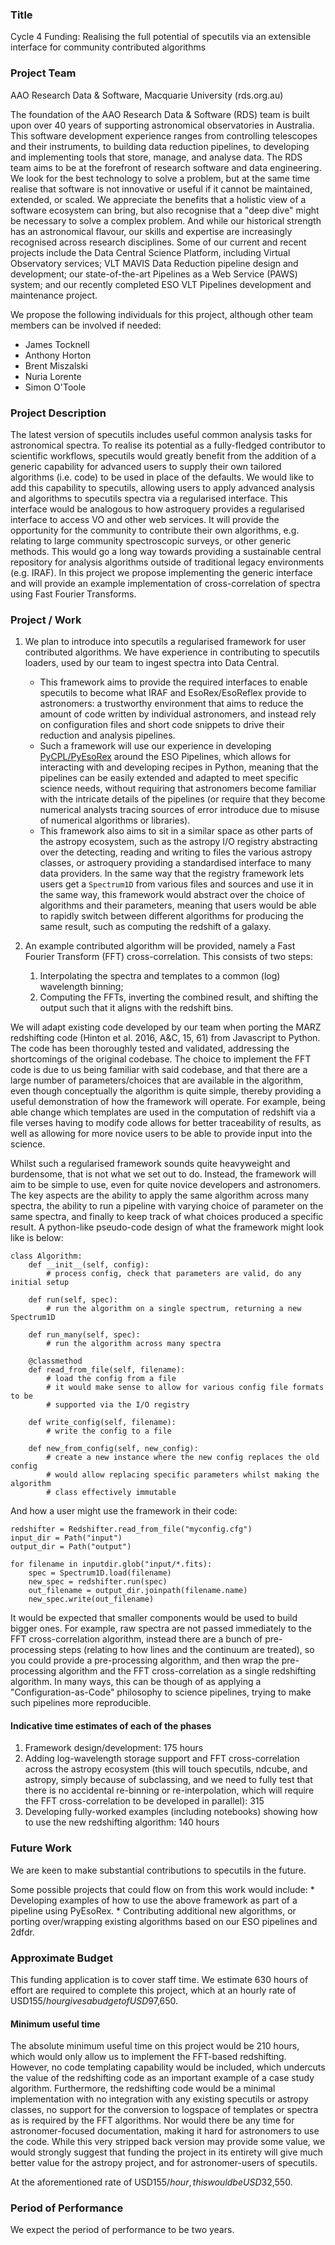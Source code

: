### Title
Cycle 4 Funding: Realising the full potential of specutils via an extensible
interface for community contributed algorithms

### Project Team
AAO Research Data & Software, Macquarie University  (rds.org.au) 

The foundation of the AAO Research Data & Software (RDS) team is built upon over 
40 years of supporting astronomical observatories in Australia. This software 
development experience ranges from controlling telescopes and their instruments, 
to building data reduction pipelines, to developing and implementing tools that 
store, manage, and analyse data. The RDS team aims to be at the forefront of 
research software and data engineering. We look for the best technology to solve
a problem, but at the same time realise that software is not innovative or useful
if it cannot be maintained, extended, or scaled. We appreciate the benefits that
a holistic view of a software ecosystem can bring, but also recognise that a 
"deep dive" might be necessary to solve a complex problem. And while our historical
strength has an astronomical flavour, our skills and expertise are increasingly 
recognised across research disciplines. Some of our current and recent projects 
include the Data Central Science Platform, including Virtual Observatory services; 
VLT MAVIS Data Reduction pipeline design and development; our state-of-the-art 
Pipelines as a Web Service (PAWS) system; and our recently completed ESO VLT 
Pipelines development and maintenance project.

We propose the following individuals for this project, although other team members 
can be involved if needed:

* James Tocknell
* Anthony Horton
* Brent Miszalski
* Nuria Lorente
* Simon O'Toole

### Project Description
The latest version of specutils includes useful common analysis tasks for
astronomical spectra. 
To realise its potential as a fully-fledged contributor to scientific workflows,
specutils would greatly benefit from the addition of a generic capability for
advanced users to supply their own tailored algorithms (i.e. code) to be used in place of
the defaults. 
We would like to add this capability to specutils, allowing users to apply
advanced analysis and algorithms to specutils spectra via a regularised
interface.  This interface would be analogous to how astroquery provides a
regularised interface to access VO and other web services.  It will provide the
opportunity for the community to contribute their own algorithms, e.g. relating
to large community spectroscopic surveys, or other generic methods. This would go
a long way towards providing a sustainable central repository for analysis
algorithms outside of traditional legacy environments (e.g. IRAF).  In this
project we propose implementing the generic interface and will provide an example
implementation of cross-correlation of spectra using Fast Fourier Transforms.

### Project / Work
1. We plan to introduce into specutils a regularised framework for user contributed
algorithms.  We have experience in contributing to specutils loaders, used by
our team to ingest spectra into Data Central.
   * This framework aims to provide the required interfaces to enable specutils
     to become what IRAF and EsoRex/EsoReflex provide to astronomers: a
     trustworthy environment that aims to reduce the amount of code written by
     individual astronomers, and instead rely on configuration files and short
     code snippets to drive their reduction and analysis pipelines.
   * Such a framework will use our experience in developing
     [PyCPL/PyEsoRex](https://www.eso.org/sci/software/pycpl/)
     around the ESO Pipelines, which allows for interacting with and developing
     recipes in Python, meaning that the pipelines can be easily extended and
     adapted to meet specific science needs, without requiring that astronomers
     become familiar with the intricate details of the pipelines (or require
     that they become numerical analysts tracing sources of error introduce due
     to misuse of numerical algorithms or libraries).
   * This framework also aims to sit in a similar space as other parts of the
     astropy ecosystem, such as the astropy I/O registry abstracting over the
     detecting, reading and writing to files the various astropy classes, or
     astroquery providing a standardised interface to many data providers. In
     the same way that the registry framework lets users get a `Spectrum1D` from
     various files and sources and use it in the same way, this framework would
     abstract over the choice of algorithms and their parameters, meaning that
     users would be able to rapidly switch between different algorithms for
     producing the same result, such as computing the redshift of a galaxy.


1. An example contributed algorithm will be provided, namely a Fast Fourier
Transform (FFT) cross-correlation.  This consists of two steps:

   1. Interpolating the spectra and templates to a common (log) wavelength binning;
   1. Computing the FFTs, inverting the combined result, and shifting the output
      such that it aligns with the redshift bins.

We will adapt existing code developed by our team when porting the MARZ
redshifting code (Hinton et al. 2016, A&C, 15, 61) from Javascript to Python.
The code has been thoroughly tested and validated, addressing the shortcomings
of the original codebase. The choice to implement the FFT code is due to us
being familiar with said codebase, and that there are a large number of
parameters/choices that are available in the algorithm, even though conceptually
the algorithm is quite simple, thereby providing a useful demonstration of how
the framework will operate. For example, being able change which templates
are used in the computation of redshift via a file verses having to modify code
allows for better traceability of results, as well as allowing for more novice
users to be able to provide input into the science.

Whilst such a regularised framework sounds quite heavyweight and burdensome,
that is not what we set out to do. Instead, the framework will aim to be simple
to use, even for quite novice developers and astronomers. The key aspects are
the ability to apply the same algorithm across many spectra, the ability to
run a pipeline with varying choice of parameter on the same spectra, and finally
to keep track of what choices produced a specific result. A python-like
pseudo-code design of what the framework might look like is below:

```
class Algorithm:
    def __init__(self, config):
        # process config, check that parameters are valid, do any initial setup

    def run(self, spec):
        # run the algorithm on a single spectrum, returning a new Spectrum1D

    def run_many(self, spec):
        # run the algorithm across many spectra

    @classmethod
    def read_from_file(self, filename):
        # load the config from a file
        # it would make sense to allow for various config file formats to be
        # supported via the I/O registry

    def write_config(self, filename):
        # write the config to a file

    def new_from_config(self, new_config):
        # create a new instance where the new config replaces the old config
        # would allow replacing specific parameters whilst making the algorithm
        # class effectively immutable
```

And how a user might use the framework in their code:

```
redshifter = Redshifter.read_from_file("myconfig.cfg")
input_dir = Path("input")
output_dir = Path("output")

for filename in inputdir.glob("input/*.fits):
    spec = Spectrum1D.load(filename)
    new_spec = redshifter.run(spec)
    out_filename = output_dir.joinpath(filename.name)
    new_spec.write(out_filename)
```

It would be expected that smaller components would be used to build bigger ones.
For example, raw spectra are not passed immediately to the FFT cross-correlation
algorithm, instead there are a bunch of pre-processing steps (relating to how
lines and the continuum are treated), so you could provide a pre-processing
algorithm, and then wrap the pre-processing algorithm and the FFT
cross-correlation as a single redshifting algorithm.
In many ways, this can be though of as applying a "Configuration-as-Code"
philosophy to science pipelines, trying to make such pipelines more reproducible.

#### Indicative time estimates of each of the phases

1. Framework design/development: 175 hours
2. Adding log-wavelength storage support and FFT cross-correlation across the astropy ecosystem (this will
   touch specutils, ndcube, and astropy, simply because of subclassing, and we
   need to fully test that there is no accidental re-binning or
   re-interpolation, which will require the FFT cross-correlation to be
   developed in parallel): 315
3. Developing fully-worked examples (including notebooks) showing how to use the
   new redshifting algorithm: 140 hours

### Future Work
We are keen to make substantial contributions to specutils in the future.

Some possible projects that could flow on from this work would include:
    * Developing examples of how to use the above framework as part of a
      pipeline using PyEsoRex.
    * Contributing additional new algorithms, or porting over/wrapping existing
      algorithms based on our ESO pipelines and 2dfdr.

### Approximate Budget
This funding application is to cover staff time. We estimate 630 hours of effort
are required to complete this project, which at an hourly rate of USD$155/hour
gives a budget of USD$97,650.

#### Minimum useful time

The absolute minimum useful time on this project would be 210 hours, which would
only allow us to implement the FFT-based redshifting. However, no code
templating capability would be included, which undercuts the value of the
redshifting code as an important example of a case study algorithm. Furthermore,
the redshifting code would be a minimal implementation with no integration with
any existing specutils or astropy classes, no support for the conversion to
logspace of templates or spectra as is required by the FFT algorithms. Nor would
there be any time for astronomer-focused documentation, making it hard for
astronomers to use the code. While this very stripped back version may provide
some value, we would strongly suggest that funding the project in its entirety
will give much better value for the astropy project, and for astronomer-users of
specutils.

At the aforementioned rate of USD$155/hour, this would be USD$32,550.

### Period of Performance
We expect the period of performance to be two years.
